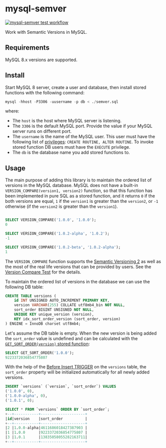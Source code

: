 # mysql-semver
[![mysql-semver test workflow](https://github.com/recipe/mysql-semver/actions/workflows/default.yml/badge.svg)](https://github.com/recipe/mysql-semver/actions/workflows/default.yml)

Work with Semantic Versions in MySQL.

## Requirements

MySQL 8.x versions are supported.

## Install

Start MySQL 8 server, create a user and database, then install stored functions with the
following command:
```sql
mysql -hhost -P3306 -uusername -p db < ./semver.sql 
```
where:
 - The `host` is the host where MySQL server is listening.
 - The `3306` is the default MySQL port. Provide the value if your MySQL server runs on different
   port.
 - The `username` is the name of the MySQL user. This user must have the following list of
   [privileges][1]: `CREATE ROUTINE, ALTER ROUTINE`. To invoke stored function DB users must have
   the `EXECUTE` privilege.
 - The `db` is the database name you add stored functions to.

## Usage

The main purpose of adding this library is to maintain the ordered list of versions in the MySQL
database. MySQL does not have a built-in `VERSION_COMPARE(version1, version2)` function, 
so that this function has been implemented in pure SQL as a stored function, and 
it returns `0` if the both versions are equal, `1` if the `version1` is greater than the `version2`, 
or `-1` otherwise (if the `version2` is greater than the `version1`).

```sql

SELECT VERSION_COMPARE('1.0.0', '1.0.0');
0

SELECT VERSION_COMPARE('1.0.2-alpha', '1.0.2');
-1

SELECT VERSION_COMPARE('1.0.2-beta', '1.0.2-alpha');
1
```

The `VERSION_COMPARE` function supports the [Semantic Versioning 2][3] as well as the most of the 
real life versions that can be provided by users. See the [Version Compare Test][4] for the details.

To maintain the ordered list of versions in the database we can use the following DB table:
```sql
CREATE TABLE versions (
    id INT UNSIGNED AUTO_INCREMENT PRIMARY KEY,
    version VARCHAR(255) COLLATE utf8mb4_bin NOT NULL,
    sort_order BIGINT UNSIGNED NOT NULL,
    UNIQUE KEY unique_version (version),
    KEY idx_sort_order_version (sort_order, version)
) ENGINE = InnoDB charset utf8mb4;
```
Let's assume the DB table is empty.
When the new version is being added the `sort_order` value is undefined and can be calculated with 
the [`GET_SORT_ORDER(version)` stored function][5]:

```sql
SELECT GET_SORT_ORDER('1.0.0');
9223372036854775807
```
With the help of the [Before Insert TRIGGER][2] on the `versions` table, the `sort_order` property
will be initialized automatically for all newly added versions.

```sql
INSERT `versions` (`version`, `sort_order`) VALUES 
('1.0.0', 0),
('1.0.0-alpha', 0),
('1.0.1', 0);

SELECT * FROM `versions` ORDER BY `sort_order`;
+--+-----------+--------------------+
|id|version    |sort_order          |
+--+-----------+--------------------+
|2 |1.0.0-alpha|4611686018427387903 |
|1 |1.0.0      |9223372036854775807 |
|3 |1.0.1      |13835058055282163711|
+--+-----------+--------------------+
```


[1]: https://dev.mysql.com/doc/refman/8.0/en/stored-routines-privileges.html (Stored Routines Privileges)
[2]: append_version.sql#L89 (The bi_versions_set_sort_order Trigger)
[3]: https://semver.org/spec/v2.0.0.html (Semantic Versioning 2.0.0)
[4]: tests/test_version_compare.sql (The Version Compare Test)
[5]: append_version.sql#L28 (The GET_SORT_ORDER Stored Function)
